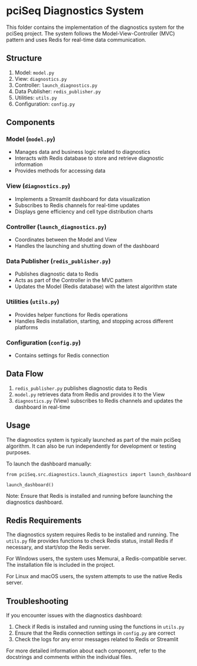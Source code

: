 # pciSeq Diagnostics System

This folder contains the implementation of the diagnostics system for the pciSeq project. The system follows the Model-View-Controller (MVC) pattern and uses Redis for real-time data communication.

## Structure

1. Model: `model.py`
2. View: `diagnostics.py`
3. Controller: `launch_diagnostics.py`
4. Data Publisher: `redis_publisher.py`
5. Utilities: `utils.py`
6. Configuration: `config.py`

## Components

### Model (`model.py`)
- Manages data and business logic related to diagnostics
- Interacts with Redis database to store and retrieve diagnostic information
- Provides methods for accessing data

### View (`diagnostics.py`)
- Implements a Streamlit dashboard for data visualization
- Subscribes to Redis channels for real-time updates
- Displays gene efficiency and cell type distribution charts

### Controller (`launch_diagnostics.py`)
- Coordinates between the Model and View
- Handles the launching and shutting down of the dashboard

### Data Publisher (`redis_publisher.py`)
- Publishes diagnostic data to Redis
- Acts as part of the Controller in the MVC pattern
- Updates the Model (Redis database) with the latest algorithm state

### Utilities (`utils.py`)
- Provides helper functions for Redis operations
- Handles Redis installation, starting, and stopping across different platforms

### Configuration (`config.py`)
- Contains settings for Redis connection

## Data Flow
1. `redis_publisher.py` publishes diagnostic data to Redis
2. `model.py` retrieves data from Redis and provides it to the View
3. `diagnostics.py` (View) subscribes to Redis channels and updates the dashboard in real-time

## Usage
The diagnostics system is typically launched as part of the main pciSeq algorithm. It can also be run independently for development or testing purposes.

To launch the dashboard manually:

`from pciSeq.src.diagnostics.launch_diagnostics import launch_dashboard`

`launch_dashboard()`

Note: Ensure that Redis is installed and running before launching the diagnostics dashboard.

## Redis Requirements
The diagnostics system requires Redis to be installed and running. The `utils.py` file provides functions to check Redis status, install Redis if necessary, and start/stop the Redis server.

For Windows users, the system uses Memurai, a Redis-compatible server. The installation file is included in the project.

For Linux and macOS users, the system attempts to use the native Redis server.

## Troubleshooting
If you encounter issues with the diagnostics dashboard:
1. Check if Redis is installed and running using the functions in `utils.py`
2. Ensure that the Redis connection settings in `config.py` are correct
3. Check the logs for any error messages related to Redis or Streamlit

For more detailed information about each component, refer to the docstrings and comments within the individual files.



